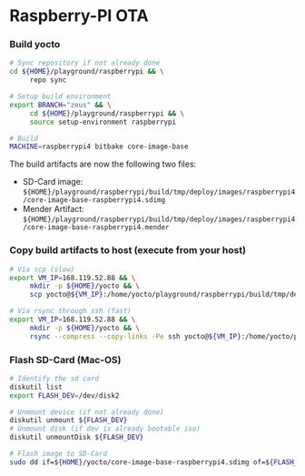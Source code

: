 # Raspberry-PI OTA

### Build yocto

```bash
# Sync repository if not already done
cd ${HOME}/playground/raspberrypi && \
     repo sync

# Setup build environment
export BRANCH="zeus" && \
     cd ${HOME}/playground/raspberrypi && \
     source setup-environment raspberrypi

# Build
MACHINE=raspberrypi4 bitbake core-image-base
```

The build artifacts are now the following two files:

- SD-Card image: `${HOME}/playground/raspberrypi/build/tmp/deploy/images/raspberrypi4/core-image-base-raspberrypi4.sdimg`
- Mender Artifact: `${HOME}/playground/raspberrypi/build/tmp/deploy/images/raspberrypi4/core-image-base-raspberrypi4.mender`

### Copy build artifacts to host (execute from your host)

```bash
# Via scp (slow)
export VM_IP=168.119.52.88 && \
     mkdir -p ${HOME}/yocto && \
     scp yocto@${VM_IP}:/home/yocto/playground/raspberrypi/build/tmp/deploy/images/raspberrypi4/core-image-base-raspberrypi4\{.sdimg,.mender\} ${HOME}/yocto

# Via rsync through ssh (fast)
export VM_IP=168.119.52.88 && \
     mkdir -p ${HOME}/yocto && \
     rsync --compress --copy-links -Pe ssh yocto@${VM_IP}:/home/yocto/playground/raspberrypi/build/tmp/deploy/images/raspberrypi4/core-image-base-raspberrypi4\{.sdimg,.mender\} ${HOME}/yocto
```

### Flash SD-Card (Mac-OS)

```bash
# Identify the sd card
diskutil list
export FLASH_DEV=/dev/disk2

# Unmount device (if not already done)
diskutil unmount ${FLASH_DEV}
# Unmount disk (if dev is already bootable iso)
diskutil unmountDisk ${FLASH_DEV}

# Flash image to SD-Card
sudo dd if=${HOME}/yocto/core-image-base-raspberrypi4.sdimg of=${FLASH_DEV} bs=1048576
```
